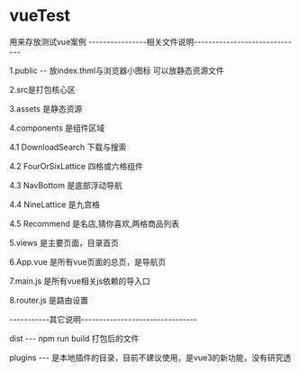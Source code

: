 # vueTest
用来存放测试vue案例
----------------相关文件说明------------------------------

1.public -- 放index.thml与浏览器小图标 可以放静态资源文件

2.src是打包核心区

3.assets 是静态资源

4.components 是组件区域

  4.1 DownloadSearch 下载与搜索
  
  4.2 FourOrSixLattice 四格或六格组件
  
  4.3 NavBottom 是底部浮动导航
  
  4.4 NineLattice 是九宫格
  
  4.5 Recommend 是名店,猜你喜欢,两格商品列表
  
5.views 是主要页面，目录首页

6.App.vue 是所有vue页面的总页，是导航页

7.main.js 是所有vue相关js依赖的导入口

8.router.js 是路由设置

-----------其它说明--------------------------------

dist --- npm run build 打包后的文件

plugins --- 是本地插件的目录，目前不建议使用，是vue3的新功能，没有研究透
